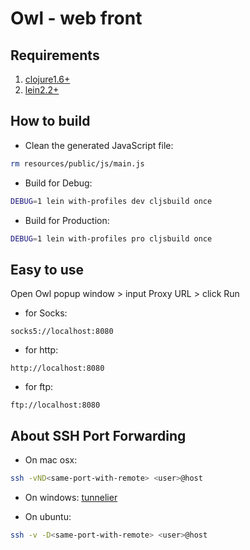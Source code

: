 Owl - web front
===========

## Requirements
1. [clojure1.6+](https://github.com/clojure/clojure.git)
2. [lein2.2+](https://github.com/technomancy/leiningen.git)

## How to build
* Clean the generated JavaScript file:
```sh
rm resources/public/js/main.js
```
* Build for Debug:
```sh
DEBUG=1 lein with-profiles dev cljsbuild once
```
* Build for Production:
```sh
DEBUG=1 lein with-profiles pro cljsbuild once
```

## Easy to use
Open Owl popup window > input Proxy URL > click Run
* for Socks:
```URL
socks5://localhost:8080
```
* for http:
```URL
http://localhost:8080
```
* for ftp:
```URL
ftp://localhost:8080
```

## About SSH Port Forwarding
* On mac osx: 
```sh
ssh -vND<same-port-with-remote> <user>@host
```
* On windows: 
[tunnelier](http://www.bitvise.com/tunnelier)

* On ubuntu: 
```sh
ssh -v -D<same-port-with-remote> <user>@host
```

